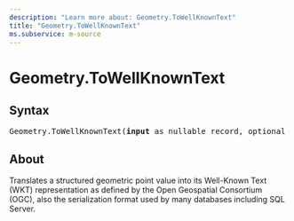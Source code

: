```yaml
---
description: "Learn more about: Geometry.ToWellKnownText"
title: "Geometry.ToWellKnownText"
ms.subservice: m-source
---
```

# Geometry.ToWellKnownText

## Syntax

<pre>
Geometry.ToWellKnownText(<b>input</b> as nullable record, optional <b>omitSRID</b> as nullable logical) as nullable text
</pre>

## About

Translates a structured geometric point value into its Well-Known Text (WKT) representation as defined by the Open Geospatial Consortium (OGC), also the serialization format used by many databases including SQL Server.
